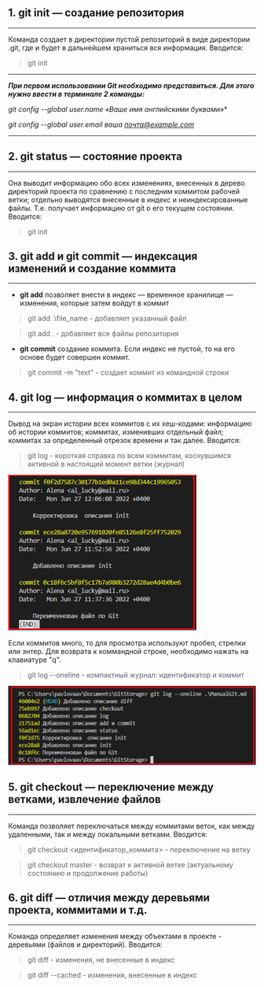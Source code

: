 ## 1. git init — создание репозитория
___
 Команда создает в директории пустой репозиторий в виде директории .git, где и будет в дальнейшем храниться вся информация. Вводится: 
 > git init

____
***При первом использовании Git необходимо представиться.  Для этого нужно ввести в терминале 2 команды:***

*git config --global user.name «Ваше имя английскими буквами»**

*git config --global user.email ваша почта@example.com*
___

## 2. git status — состояние проекта
___
 Она выводит информацию обо всех изменениях, внесенных в дерево директорий проекта по сравнению с последним коммитом рабочей ветки; отдельно выводятся внесенные в индекс и неиндексированные файлы. Т.е. получает информацию от git о его текущем состоянии. Вводится: 
 > git init

## 3. git add и git commit — индексация изменений и создание коммита
___

* **git add** позволяет внести в индекс — временное хранилище — изменения, которые затем войдут в коммит
> git add .\file_name - добавляет указанный файл

> git add . - добавляет все файлы репозитория

* **git commit** создание коммита. Если индекс не пустой, то на его основе будет совершен коммит.
> git commit -m "text" -  создает коммит из командной строки

## 4. git log — информация о коммитах в целом
___
Dывод на экран истории всех коммитов с их хеш-кодами: информацию об истории коммитов; коммитах, изменивших отдельный файл; коммитах за определенный отрезок времени и так далее. Вводится: 
 > git log - короткая справка по всем коммитам, коснувшимся активной в настоящий момент ветки (журнал)

![Пример log](/GitLog.png "Пример работы комманды log")

Если коммитов много, то для просмотра используют пробел, стрелки или энтер. Для возврата к коммандной строке, необходимо нажать на клавиатуре "q".
 > git log --oneline - компактный журнал: идентификатор и коммит

![Пример log](/GitLogOL.png "Пример работы комманды log")

## 5. git checkout — переключение между ветками, извлечение файлов
___
Команда позволяет переключаться между коммитами веток, как между удаленными, так и между локальными ветками. Вводится: 
 > git checkout <идентификатор_коммита> - переключение на ветку

 > git checkout master - возврат к активной ветке (актуальному состоянию и продолжение работы)

## 6. git diff — отличия между деревьями проекта, коммитами и т.д.
___
Команда определяет изменения между объектами в проекте - деревьями (файлов и
директорий). Вводится: 
 > git diff - изменения, не внесенные в индекс

 > git diff --cached - изменения, внесенные в индекс
